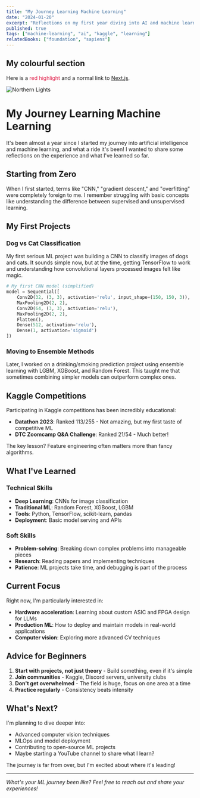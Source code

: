 ```yaml
---
title: "My Journey Learning Machine Learning"
date: "2024-01-20"
excerpt: "Reflections on my first year diving into AI and machine learning, from CNN projects to Kaggle competitions."
published: true
tags: ["machine-learning", "ai", "kaggle", "learning"]
relatedBooks: ["foundation", "sapiens"]
---
```


## My colourful section

Here is a <span style="color:#e11d48;">red highlight</span> and a normal link to [Next.js](https://nextjs.org).

![Northern Lights](https://images.unsplash.com/photo-1519681393784-d120267933ba?w=1200)

# My Journey Learning Machine Learning

It's been almost a year since I started my journey into artificial intelligence and machine learning, and what a ride it's been! I wanted to share some reflections on the experience and what I've learned so far.

## Starting from Zero

When I first started, terms like "CNN," "gradient descent," and "overfitting" were completely foreign to me. I remember struggling with basic concepts like understanding the difference between supervised and unsupervised learning.

## My First Projects

### Dog vs Cat Classification

My first serious ML project was building a CNN to classify images of dogs and cats. It sounds simple now, but at the time, getting TensorFlow to work and understanding how convolutional layers processed images felt like magic.

```python
# My first CNN model (simplified)
model = Sequential([
    Conv2D(32, (3, 3), activation='relu', input_shape=(150, 150, 3)),
    MaxPooling2D(2, 2),
    Conv2D(64, (3, 3), activation='relu'),
    MaxPooling2D(2, 2),
    Flatten(),
    Dense(512, activation='relu'),
    Dense(1, activation='sigmoid')
])
```

### Moving to Ensemble Methods

Later, I worked on a drinking/smoking prediction project using ensemble learning with LGBM, XGBoost, and Random Forest. This taught me that sometimes combining simpler models can outperform complex ones.

## Kaggle Competitions

Participating in Kaggle competitions has been incredibly educational:

- **Datathon 2023**: Ranked 113/255 - Not amazing, but my first taste of competitive ML
- **DTC Zoomcamp Q&A Challenge**: Ranked 21/54 - Much better!

The key lesson? Feature engineering often matters more than fancy algorithms.

## What I've Learned

### Technical Skills

- **Deep Learning**: CNNs for image classification
- **Traditional ML**: Random Forest, XGBoost, LGBM
- **Tools**: Python, TensorFlow, scikit-learn, pandas
- **Deployment**: Basic model serving and APIs

### Soft Skills

- **Problem-solving**: Breaking down complex problems into manageable pieces
- **Research**: Reading papers and implementing techniques
- **Patience**: ML projects take time, and debugging is part of the process

## Current Focus

Right now, I'm particularly interested in:

- **Hardware acceleration**: Learning about custom ASIC and FPGA design for LLMs
- **Production ML**: How to deploy and maintain models in real-world applications
- **Computer vision**: Exploring more advanced CV techniques

## Advice for Beginners

1. **Start with projects, not just theory** - Build something, even if it's simple
2. **Join communities** - Kaggle, Discord servers, university clubs
3. **Don't get overwhelmed** - The field is huge, focus on one area at a time
4. **Practice regularly** - Consistency beats intensity

## What's Next?

I'm planning to dive deeper into:

- Advanced computer vision techniques
- MLOps and model deployment
- Contributing to open-source ML projects
- Maybe starting a YouTube channel to share what I learn?

The journey is far from over, but I'm excited about where it's leading!

---

_What's your ML journey been like? Feel free to reach out and share your experiences!_
